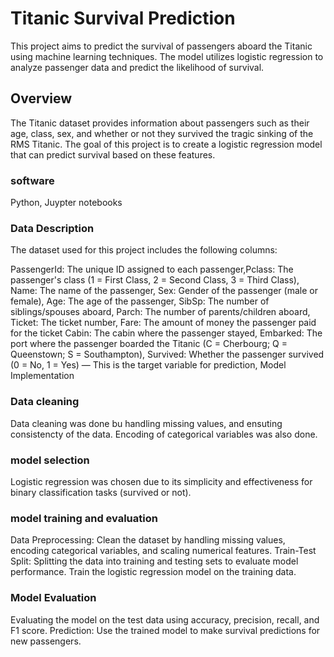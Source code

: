 # Titanic Survival Prediction
This project aims to predict the survival of passengers aboard the Titanic using machine learning techniques. The model utilizes logistic regression to analyze passenger data and predict the likelihood of survival.

## Overview
The Titanic dataset provides information about passengers such as their age, class, sex, and whether or not they survived the tragic sinking of the RMS Titanic. The goal of this project is to create a logistic regression model that can predict survival based on these features.
### software
Python, 
Juypter notebooks

### Data Description
The dataset used for this project includes the following columns:

PassengerId: The unique ID assigned to each passenger,Pclass: The passenger's class (1 = First Class, 2 = Second Class, 3 = Third Class), Name: The name of the passenger, Sex: Gender of the passenger (male or female), Age: The age of the passenger,
SibSp: The number of siblings/spouses aboard, Parch: The number of parents/children aboard, Ticket: The ticket number, Fare: The amount of money the passenger paid for the ticket
Cabin: The cabin where the passenger stayed, Embarked: The port where the passenger boarded the Titanic (C = Cherbourg; Q = Queenstown; S = Southampton), Survived: Whether the passenger survived (0 = No, 1 = Yes) — This is the target variable for prediction, Model Implementation
### Data cleaning
Data cleaning was done bu handling missing values, and ensuting consistencty of the data.
Encoding of categorical variables was also done.
### model selection
Logistic regression was chosen due to its simplicity and effectiveness for binary classification tasks (survived or not).
### model training and evaluation
Data Preprocessing: Clean the dataset by handling missing values, encoding categorical variables, and scaling numerical features.
Train-Test Split: Splitting the data into training and testing sets to evaluate model performance.
Train the logistic regression model on the training data.
### Model Evaluation
Evaluating the model on the test data using accuracy, precision, recall, and F1 score.
Prediction: Use the trained model to make survival predictions for new passengers.
